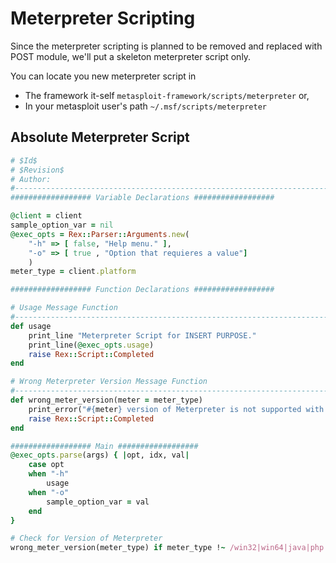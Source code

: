# Meterpreter Scripting

Since the meterpreter scripting is planned to be removed and replaced with POST module, we'll put a skeleton meterpreter script only.

You can locate you new meterpreter script in 
- The framework it-self `metasploit-framework/scripts/meterpreter` or,
- In your metasploit user's path `~/.msf/scripts/meterpreter`

## Absolute Meterpreter Script 

```ruby
# $Id$
# $Revision$
# Author: 
#-------------------------------------------------------------------------------
################## Variable Declarations ##################

@client = client
sample_option_var = nil
@exec_opts = Rex::Parser::Arguments.new(
	"-h" => [ false, "Help menu." ],
	"-o" => [ true , "Option that requieres a value"]
	)
meter_type = client.platform

################## Function Declarations ##################

# Usage Message Function
#-------------------------------------------------------------------------------
def usage
	print_line "Meterpreter Script for INSERT PURPOSE."
	print_line(@exec_opts.usage)
	raise Rex::Script::Completed
end

# Wrong Meterpreter Version Message Function
#-------------------------------------------------------------------------------
def wrong_meter_version(meter = meter_type)
	print_error("#{meter} version of Meterpreter is not supported with this Script!")
	raise Rex::Script::Completed
end

################## Main ##################
@exec_opts.parse(args) { |opt, idx, val|
	case opt
	when "-h"
		usage
	when "-o"
		sample_option_var = val
	end
}

# Check for Version of Meterpreter
wrong_meter_version(meter_type) if meter_type !~ /win32|win64|java|php|linux/i # Remove none supported versions
```


